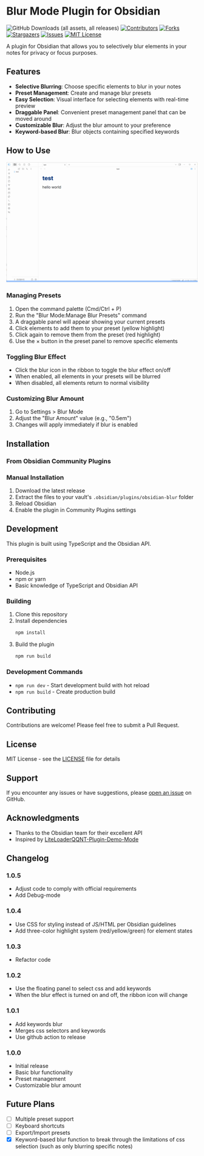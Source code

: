 # Blur Mode Plugin for Obsidian 

![GitHub Downloads (all assets, all releases)](https://img.shields.io/github/downloads/dangehub/obsidian-blur-mode/total)
[![Contributors][contributors-shield]][contributors-url]
[![Forks][forks-shield]][forks-url]
[![Stargazers][stars-shield]][stars-url]
[![Issues][issues-shield]][issues-url]
[![MIT License][license-shield]][license-url]

A plugin for Obsidian that allows you to selectively blur elements in your notes for privacy or focus purposes.

## Features

- **Selective Blurring**: Choose specific elements to blur in your notes
- **Preset Management**: Create and manage blur presets
- **Easy Selection**: Visual interface for selecting elements with real-time preview
- **Draggable Panel**: Convenient preset management panel that can be moved around
- **Customizable Blur**: Adjust the blur amount to your preference
- **Keyword-based Blur**: Blur objects containing specified keywords

## How to Use

![gif demo](https://github.com/dangehub/obsidian-blur-mode/blob/master/docs/how-to-use-blur-mode.gif)

### Managing Presets

1. Open the command palette (Cmd/Ctrl + P)
2. Run the "Blur Mode:Manage Blur Presets" command
3. A draggable panel will appear showing your current presets
4. Click elements to add them to your preset (yellow highlight)
5. Click again to remove them from the preset (red highlight)
6. Use the × button in the preset panel to remove specific elements

### Toggling Blur Effect

- Click the blur icon in the ribbon to toggle the blur effect on/off
- When enabled, all elements in your presets will be blurred
- When disabled, all elements return to normal visibility

### Customizing Blur Amount

1. Go to Settings > Blur Mode
2. Adjust the "Blur Amount" value (e.g., "0.5em")
3. Changes will apply immediately if blur is enabled

## Installation

### From Obsidian Community Plugins


### Manual Installation

1. Download the latest release
2. Extract the files to your vault's `.obsidian/plugins/obsidian-blur` folder
3. Reload Obsidian
4. Enable the plugin in Community Plugins settings

## Development

This plugin is built using TypeScript and the Obsidian API.

### Prerequisites

- Node.js
- npm or yarn
- Basic knowledge of TypeScript and Obsidian API

### Building

1. Clone this repository
2. Install dependencies
   ```bash
   npm install
   ```
3. Build the plugin
   ```bash
   npm run build
   ```

### Development Commands

- `npm run dev` - Start development build with hot reload
- `npm run build` - Create production build

## Contributing

Contributions are welcome! Please feel free to submit a Pull Request.

## License

MIT License - see the [LICENSE](LICENSE) file for details

## Support

If you encounter any issues or have suggestions, please [open an issue](https://github.com/yourusername/obsidian-blur/issues) on GitHub.

## Acknowledgments

- Thanks to the Obsidian team for their excellent API
- Inspired by [LiteLoaderQQNT-Plugin-Demo-Mode](https://github.com/qianxuu/LiteLoaderQQNT-Plugin-Demo-Mode/tree/main)

## Changelog

### 1.0.5
- Adjust code to comply with official requirements
- Add Debug-mode

### 1.0.4

- Use CSS for styling instead of JS/HTML per Obsidian guidelines
- Add three-color highlight system (red/yellow/green) for element 
states

### 1.0.3
- Refactor code

### 1.0.2
- Use the floating panel to select css and add keywords
- When the blur effect is turned on and off, the ribbon icon will change
  
### 1.0.1
- Add keywords blur
- Merges css selectors and keywords
- Use github action to release

### 1.0.0
- Initial release
- Basic blur functionality
- Preset management
- Customizable blur amount

## Future Plans

- [ ] Multiple preset support
- [ ] Keyboard shortcuts
- [ ] Export/Import presets
- [x] Keyword-based blur function to break through the limitations of css selection (such as only blurring specific notes)

<!-- links -->
[your-project-path]:dangehub/obsidian-blur-mode
[contributors-shield]: https://img.shields.io/github/contributors/dangehub/obsidian-blur-mode.svg?style=flat-square
[contributors-url]: https://github.com/dangehub/obsidian-blur-mode/graphs/contributors
[forks-shield]: https://img.shields.io/github/forks/dangehub/obsidian-blur-mode.svg?style=flat-square
[forks-url]: https://github.com/dangehub/obsidian-blur-mode/network/members
[stars-shield]: https://img.shields.io/github/stars/dangehub/obsidian-blur-mode.svg?style=flat-square
[stars-url]: https://github.com/dangehub/obsidian-blur-mode/stargazers
[issues-shield]: https://img.shields.io/github/issues/dangehub/obsidian-blur-mode.svg?style=flat-square
[issues-url]: https://img.shields.io/github/issues/dangehub/obsidian-blur-mode.svg
[license-shield]: https://img.shields.io/github/license/dangehub/obsidian-blur-mode.svg?style=flat-square
[license-url]: https://github.com/dangehub/obsidian-blur-mode/blob/master/LICENSE.txt
